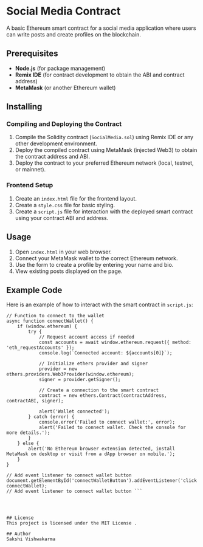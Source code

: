 # Social Media Contract

A basic Ethereum smart contract for a social media application where users can write posts and create profiles on the blockchain.

## Prerequisites
- **Node.js** (for package management)
- **Remix IDE** (for contract development to obtain the ABI and contract address)
- **MetaMask** (or another Ethereum wallet)

## Installing

### Compiling and Deploying the Contract
1. Compile the Solidity contract (`SocialMedia.sol`) using Remix IDE or any other development environment.
2. Deploy the compiled contract using MetaMask (injected Web3) to obtain the contract address and ABI.
3. Deploy the contract to your preferred Ethereum network (local, testnet, or mainnet).

### Frontend Setup
1. Create an `index.html` file for the frontend layout.
2. Create a `style.css` file for basic styling.
3. Create a `script.js` file for interaction with the deployed smart contract using your contract ABI and address.

## Usage

1. Open `index.html` in your web browser.
2. Connect your MetaMask wallet to the correct Ethereum network.
3. Use the form to create a profile by entering your name and bio.
4. View existing posts displayed on the page.

## Example Code

Here is an example of how to interact with the smart contract in `script.js`:

```javascriptjavascript
// Function to connect to the wallet
async function connectWallet() {
    if (window.ethereum) {
        try {
            // Request account access if needed
            const accounts = await window.ethereum.request({ method: 'eth_requestAccounts' });
            console.log(`Connected account: ${accounts[0]}`);

            // Initialize ethers provider and signer
            provider = new ethers.providers.Web3Provider(window.ethereum);
            signer = provider.getSigner();

            // Create a connection to the smart contract
            contract = new ethers.Contract(contractAddress, contractABI, signer);

            alert('Wallet connected');
        } catch (error) {
            console.error('Failed to connect wallet:', error);
            alert('Failed to connect wallet. Check the console for more details.');
        }
    } else {
        alert('No Ethereum browser extension detected, install MetaMask on desktop or visit from a dApp browser on mobile.');
    }
}

// Add event listener to connect wallet button
document.getElementById('connectWalletButton').addEventListener('click', connectWallet);
// Add event listener to connect wallet button ```




## License
This project is licensed under the MIT License .

## Author
Sakshi Vishwakarma
